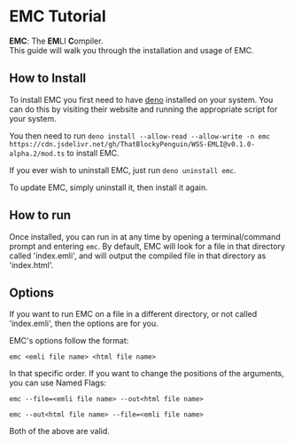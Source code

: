 EMC Tutorial
============

**EMC**: The **EM**LI **C**ompiler.
<br>
This guide will walk you through the installation and usage of EMC.

## How to Install
To install EMC you first need to have [deno](https://deno.land) installed on your system. You can do this by visiting their website and running the appropriate script for your system.

You then need to run `deno install --allow-read --allow-write -n emc https://cdn.jsdelivr.net/gh/ThatBlockyPenguin/WSS-EMLI@v0.1.0-alpha.2/mod.ts` to install EMC.

If you ever wish to uninstall EMC, just run `deno uninstall emc`.

To update EMC, simply uninstall it, then install it again.

## How to run
Once installed, you can run in at any time by opening a terminal/command prompt and entering `emc`. By default, EMC will look for a file in that directory called 'index.emli', and will output the compiled file in that directory as 'index.html'.

## Options
If you want to run EMC on a file in a different directory, or not called 'index.emli', then the options are for you.

EMC's options follow the format:
```
emc <emli file name> <html file name>
```
In that specific order. If you want to change the positions of the arguments, you can use Named Flags:
```
emc --file=<emli file name> --out<html file name>
```
```
emc --out<html file name> --file=<emli file name>
```

Both of the above are valid.
